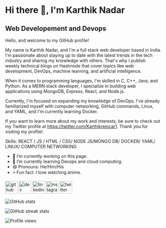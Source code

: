 # Hi there 👋, I'm Karthik Nadar
## Web Developement and Devops


Hello, and welcome to my GitHub profile!

My name is Karthik Nadar, and I'm a full stack web developer based in India. I'm passionate about staying up to date with the latest trends in the tech industry and sharing my knowledge with others. That's why I publish weekly technical blogs on Hashnode that cover topics like web development, DevOps, machine learning, and artificial intelligence.

When it comes to programming languages, I'm skilled in C, C++, Java, and Python. As a MERN stack developer, I specialize in building web applications using MongoDB, Express, React, and Node.js.

Currently, I'm focused on expanding my knowledge of DevOps. I've already familiarized myself with computer networking, GitHub commands, Linux, and YAML, and I'm currently learning Docker.

If you want to learn more about my work and interests, be sure to check out my Twitter profile at https://twitter.com/Karthikreincar1. Thank you for visiting my profile!.

Skills:  REACT / JS / HTML / CSS/ NODE JS/MONGO DB/ DOCKER/ YAML/ LINUX/ COMPUTER NETWORKING

- 🔭 I’m currently working on this page. 
- 🌱 I’m currently learning Devops and cloud computing. 
- 😄 Pronouns: He/Him/His 
- ⚡ Fun fact: I love watching anime. 


[<img src='https://cdn.jsdelivr.net/npm/simple-icons@3.0.1/icons/github.svg' alt='github' height='40'>](https://github.com/karthiknadar1204)  [<img src='https://cdn.jsdelivr.net/npm/simple-icons@3.0.1/icons/hashnode.svg' alt='dev' height='40'>](https://hashnode.com/@karthik1204)  [<img src='https://cdn.jsdelivr.net/npm/simple-icons@3.0.1/icons/linkedin.svg' alt='linkedin' height='40'>](https://www.linkedin.com/in/https://www.linkedin.com/in/karthik-nadar-b2155a25b//)  [<img src='https://cdn.jsdelivr.net/npm/simple-icons@3.0.1/icons/instagram.svg' alt='instagram' height='40'>](https://www.instagram.com/karthik_estrella1204/)  [<img src='https://cdn.jsdelivr.net/npm/simple-icons@3.0.1/icons/twitter.svg' alt='twitter' height='40'>](https://twitter.com/https://twitter.com/Karthikreincar1)  

![GitHub stats](https://github-readme-stats.vercel.app/api?username=karthiknadar1204&show_icons=true)  

![GitHub streak stats](https://streak-stats.demolab.com/?user=karthiknadar1204)  

![Profile views](https://gpvc.arturio.dev/karthiknadar1204)  
